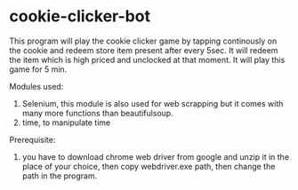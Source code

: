 # cookie-clicker-bot

This program will play the cookie clicker game by tapping continously on the cookie and redeem store item present after every 5sec. It will redeem the item which is high priced and unclocked at that moment. It will play this game for 5 min.

Modules used:
1. Selenium, this module is also used for web scrapping but it comes with many more functions than beautifulsoup.
2. time, to manipulate time

Prerequisite:
1. you have to download chrome web driver from google and unzip it in the place of your choice, then copy webdriver.exe path, then change the path in the program.
